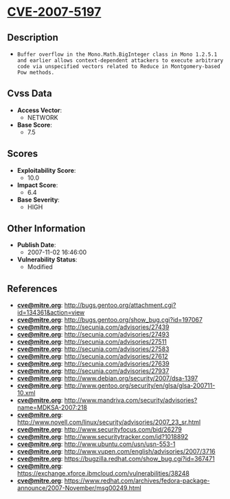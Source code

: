 
# [CVE-2007-5197](https://cve.mitre.org/cgi-bin/cvename.cgi?name=CVE-2007-5197)

## Description

- `Buffer overflow in the Mono.Math.BigInteger class in Mono 1.2.5.1 and earlier allows context-dependent attackers to execute arbitrary code via unspecified vectors related to Reduce in Montgomery-based Pow methods.`

## Cvss Data

- **Access Vector**:
  - NETWORK
- **Base Score**:
  - 7.5

## Scores

- **Exploitability Score**:
  - 10.0
- **Impact Score**:
  - 6.4
- **Base Severity**:
  - HIGH

## Other Information

- **Publish Date**:
  - 2007-11-02 16:46:00
- **Vulnerability Status**:
  - Modified

## References

- **cve@mitre.org**: http://bugs.gentoo.org/attachment.cgi?id=134361&action=view
- **cve@mitre.org**: http://bugs.gentoo.org/show_bug.cgi?id=197067
- **cve@mitre.org**: http://secunia.com/advisories/27439
- **cve@mitre.org**: http://secunia.com/advisories/27493
- **cve@mitre.org**: http://secunia.com/advisories/27511
- **cve@mitre.org**: http://secunia.com/advisories/27583
- **cve@mitre.org**: http://secunia.com/advisories/27612
- **cve@mitre.org**: http://secunia.com/advisories/27639
- **cve@mitre.org**: http://secunia.com/advisories/27937
- **cve@mitre.org**: http://www.debian.org/security/2007/dsa-1397
- **cve@mitre.org**: http://www.gentoo.org/security/en/glsa/glsa-200711-10.xml
- **cve@mitre.org**: http://www.mandriva.com/security/advisories?name=MDKSA-2007:218
- **cve@mitre.org**: http://www.novell.com/linux/security/advisories/2007_23_sr.html
- **cve@mitre.org**: http://www.securityfocus.com/bid/26279
- **cve@mitre.org**: http://www.securitytracker.com/id?1018892
- **cve@mitre.org**: http://www.ubuntu.com/usn/usn-553-1
- **cve@mitre.org**: http://www.vupen.com/english/advisories/2007/3716
- **cve@mitre.org**: https://bugzilla.redhat.com/show_bug.cgi?id=367471
- **cve@mitre.org**: https://exchange.xforce.ibmcloud.com/vulnerabilities/38248
- **cve@mitre.org**: https://www.redhat.com/archives/fedora-package-announce/2007-November/msg00249.html
